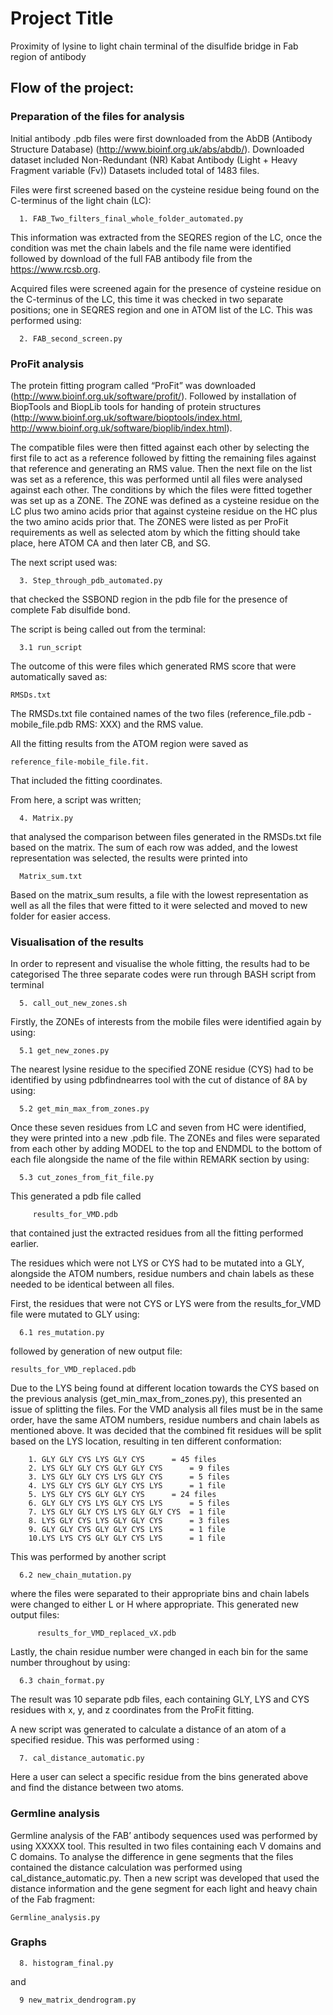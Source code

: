 # Project Title

Proximity of lysine to light chain terminal of the disulfide bridge in Fab region of antibody

## Flow of the project:

### Preparation of the files for analysis

Initial antibody .pdb files were first downloaded from the AbDB (Antibody Structure Database) (http://www.bioinf.org.uk/abs/abdb/). Downloaded dataset included Non-Redundant (NR) Kabat Antibody (Light + Heavy Fragment variable (Fv)) Datasets included total of 1483 files.

Files were first screened based on the cysteine residue being found on the C-terminus of the light chain (LC):
```
  1. FAB_Two_filters_final_whole_folder_automated.py
```
This information was extracted from the SEQRES region of the LC, once the condition was met the chain labels and the file name were identified followed by download of the full FAB antibody file from the https://www.rcsb.org.

Acquired files were screened again for the presence of cysteine residue on the C-terminus of the LC, this time it was checked in two separate positions; one in SEQRES region and one in ATOM list of the LC. This was performed using: 


```
  2. FAB_second_screen.py
```

### ProFit analysis

The protein fitting program called “ProFit” was downloaded (http://www.bioinf.org.uk/software/profit/). Followed by installation of BiopTools and BiopLib tools for handing of protein structures  (http://www.bioinf.org.uk/software/bioptools/index.html, http://www.bioinf.org.uk/software/bioplib/index.html).

The compatible files were then fitted against each other by selecting the first file to act as a reference followed by fitting the remaining files against that reference and generating an RMS value. Then the next file on the list was set as a reference, this was performed until all files were analysed against each other. The conditions by which the files were fitted together was set up as a ZONE. The ZONE was defined as a cysteine residue on the LC plus two amino acids prior that against cysteine residue on the HC plus the two amino acids prior that. The ZONES were listed as per ProFit requirements as well as selected atom by which the fitting should take place, here ATOM CA and then later CB, and SG.

The next script used was:
```
  3. Step_through_pdb_automated.py
```
that checked the SSBOND region in the pdb file for the presence of complete Fab disulfide bond. 

The script is being called out from the terminal:
```
  3.1 run_script 
```
The outcome of this were files which generated RMS score that were automatically saved as:
```
RMSDs.txt
```
The RMSDs.txt file contained names of the two files (reference_file.pdb -mobile_file.pdb RMS: XXX) and the RMS value. 

All the fitting results from the ATOM region were saved as 
```
reference_file-mobile_file.fit.
```
That included the fitting coordinates.
 
            
From here, a script was written;
```              
  4. Matrix.py
```
that analysed the comparison between files generated in the RMSDs.txt file based on the matrix. The sum of each row was added, and the lowest representation was selected, the results were printed into
```
  Matrix_sum.txt 
```
Based on the matrix_sum results, a file with the lowest representation as well as all the files that were fitted to it were selected and moved to new folder for easier access. 

### Visualisation of the results

In order to represent and visualise the whole fitting, the results had to be categorised
The three separate codes were run through BASH script from terminal
```
  5. call_out_new_zones.sh
```

Firstly, the ZONEs of interests from the mobile files were identified again by using:
```
  5.1 get_new_zones.py
```

The nearest lysine residue to the specified ZONE residue (CYS) had to be identified by using pdbfindnearres tool with the cut of distance of 8A by using:
```
  5.2 get_min_max_from_zones.py
```
Once these seven residues from LC and seven from HC were identified, they were printed into a new .pdb file. The ZONEs and files were separated from each other by adding MODEL to the top and ENDMDL to the bottom of each file alongside the name of the file within REMARK section by using:
```
  5.3 cut_zones_from_fit_file.py
```
This generated a pdb file called
```
     results_for_VMD.pdb
```
that contained just the extracted residues from all the fitting performed earlier.


The residues which were not LYS or CYS had to be mutated into a GLY, alongside the ATOM numbers, residue numbers and chain labels as these needed to be identical between all files. 

First, the residues that were not CYS or LYS were from the results_for_VMD file were mutated to GLY using:
 
```
  6.1 res_mutation.py
```
followed by generation of new output file:
```
results_for_VMD_replaced.pdb
```

Due to the LYS being found at different location towards the CYS based on the previous analysis (get_min_max_from_zones.py), this presented an issue of splitting the files. For the VMD analysis all files must be in the same order, have the same ATOM numbers, residue numbers and chain labels as mentioned above. It was decided that the combined fit residues will be split based on the LYS location, resulting in ten different conformation:
``` 
	1. GLY GLY CYS LYS GLY CYS		= 45 files
	2. LYS GLY GLY CYS GLY GLY CYS		= 9 files
	3. LYS GLY GLY CYS LYS GLY CYS		= 5 files	
	4. LYS GLY CYS GLY GLY CYS LYS		= 1 file
	5. LYS GLY CYS GLY GLY CYS 		= 24 files
	6. GLY GLY CYS LYS GLY CYS LYS		= 5 files	
	7. LYS GLY GLY CYS LYS GLY GLY CYS	= 1 file
	8. LYS GLY CYS LYS GLY GLY CYS		= 3 files
	9. GLY GLY CYS GLY GLY CYS LYS		= 1 file
	10.LYS LYS CYS GLY GLY CYS LYS		= 1 file
``` 

This was performed by another script 
```        
  6.2 new_chain_mutation.py
```
where the files were separated to their appropriate bins and chain labels were changed to either L or H where appropriate. This generated new output files:
```
      results_for_VMD_replaced_vX.pdb
```

Lastly, the chain residue number were changed in each bin for the same number throughout by using:
```
  6.3 chain_format.py
```
The result was 10 separate pdb files, each containing GLY, LYS and CYS residues with x, y, and z coordinates from the ProFit fitting.



A new script was generated to calculate a distance of an atom of a specified residue. This was performed using :
```
  7. cal_distance_automatic.py
```
Here a user can select a specific residue from the bins generated above and find the distance between two atoms.



### Germline analysis

Germline analysis of the FAB’ antibody sequences used was performed by using XXXXX tool. This resulted in two files containing each V domains and C domains. To analyse the difference in gene segments that the files contained the distance calculation was performed using cal_distance_automatic.py. Then a new script was developed that used the distance information and the gene segment for each light and heavy chain of the Fab fragment: 
```
Germline_analysis.py
```

### Graphs
```
  8. histogram_final.py
```
and
```
  9 new_matrix_dendrogram.py
```








